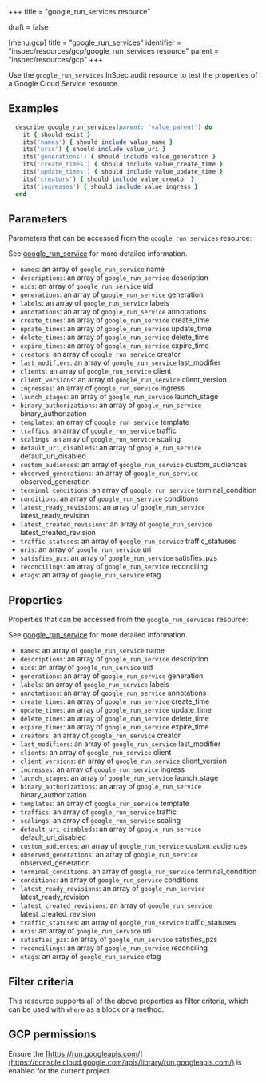 +++
title = "google_run_services resource"

draft = false



[menu.gcp]
title = "google_run_services"
identifier = "inspec/resources/gcp/google_run_services resource"
parent = "inspec/resources/gcp"
+++

Use the `google_run_services` InSpec audit resource to test the properties of a Google Cloud Service resource.

## Examples

```ruby
  describe google_run_services(parent: 'value_parent') do
    it { should exist }
    its('names') { should include value_name }
    its('uris') { should include value_uri }
    its('generations') { should include value_generation }
    its('create_times') { should include value_create_time }
    its('update_times') { should include value_update_time }
    its('creators') { should include value_creator }
    its('ingresses') { should include value_ingress }
  end
```

## Parameters

Parameters that can be accessed from the `google_run_services` resource:

See [google_run_service](google_run_service) for more detailed information.

* `names`: an array of `google_run_service` name
* `descriptions`: an array of `google_run_service` description
* `uids`: an array of `google_run_service` uid
* `generations`: an array of `google_run_service` generation
* `labels`: an array of `google_run_service` labels
* `annotations`: an array of `google_run_service` annotations
* `create_times`: an array of `google_run_service` create_time
* `update_times`: an array of `google_run_service` update_time
* `delete_times`: an array of `google_run_service` delete_time
* `expire_times`: an array of `google_run_service` expire_time
* `creators`: an array of `google_run_service` creator
* `last_modifiers`: an array of `google_run_service` last_modifier
* `clients`: an array of `google_run_service` client
* `client_versions`: an array of `google_run_service` client_version
* `ingresses`: an array of `google_run_service` ingress
* `launch_stages`: an array of `google_run_service` launch_stage
* `binary_authorizations`: an array of `google_run_service` binary_authorization
* `templates`: an array of `google_run_service` template
* `traffics`: an array of `google_run_service` traffic
* `scalings`: an array of `google_run_service` scaling
* `default_uri_disableds`: an array of `google_run_service` default_uri_disabled
* `custom_audiences`: an array of `google_run_service` custom_audiences
* `observed_generations`: an array of `google_run_service` observed_generation
* `terminal_conditions`: an array of `google_run_service` terminal_condition
* `conditions`: an array of `google_run_service` conditions
* `latest_ready_revisions`: an array of `google_run_service` latest_ready_revision
* `latest_created_revisions`: an array of `google_run_service` latest_created_revision
* `traffic_statuses`: an array of `google_run_service` traffic_statuses
* `uris`: an array of `google_run_service` uri
* `satisfies_pzs`: an array of `google_run_service` satisfies_pzs
* `reconcilings`: an array of `google_run_service` reconciling
* `etags`: an array of `google_run_service` etag

## Properties

Properties that can be accessed from the `google_run_services` resource:

See [google_run_service](google_run_service) for more detailed information.

* `names`: an array of `google_run_service` name
* `descriptions`: an array of `google_run_service` description
* `uids`: an array of `google_run_service` uid
* `generations`: an array of `google_run_service` generation
* `labels`: an array of `google_run_service` labels
* `annotations`: an array of `google_run_service` annotations
* `create_times`: an array of `google_run_service` create_time
* `update_times`: an array of `google_run_service` update_time
* `delete_times`: an array of `google_run_service` delete_time
* `expire_times`: an array of `google_run_service` expire_time
* `creators`: an array of `google_run_service` creator
* `last_modifiers`: an array of `google_run_service` last_modifier
* `clients`: an array of `google_run_service` client
* `client_versions`: an array of `google_run_service` client_version
* `ingresses`: an array of `google_run_service` ingress
* `launch_stages`: an array of `google_run_service` launch_stage
* `binary_authorizations`: an array of `google_run_service` binary_authorization
* `templates`: an array of `google_run_service` template
* `traffics`: an array of `google_run_service` traffic
* `scalings`: an array of `google_run_service` scaling
* `default_uri_disableds`: an array of `google_run_service` default_uri_disabled
* `custom_audiences`: an array of `google_run_service` custom_audiences
* `observed_generations`: an array of `google_run_service` observed_generation
* `terminal_conditions`: an array of `google_run_service` terminal_condition
* `conditions`: an array of `google_run_service` conditions
* `latest_ready_revisions`: an array of `google_run_service` latest_ready_revision
* `latest_created_revisions`: an array of `google_run_service` latest_created_revision
* `traffic_statuses`: an array of `google_run_service` traffic_statuses
* `uris`: an array of `google_run_service` uri
* `satisfies_pzs`: an array of `google_run_service` satisfies_pzs
* `reconcilings`: an array of `google_run_service` reconciling
* `etags`: an array of `google_run_service` etag

## Filter criteria

This resource supports all of the above properties as filter criteria, which can be used
with `where` as a block or a method.

## GCP permissions

Ensure the [https://run.googleapis.com/](https://console.cloud.google.com/apis/library/run.googleapis.com/) is enabled for the current project.
